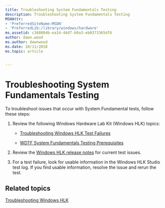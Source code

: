 ```yaml
---
title: Troubleshooting System Fundamentals Testing
description: Troubleshooting System Fundamentals Testing
MSHAttr:
- 'PreferredSiteName:MSDN'
- 'PreferredLib:/library/windows/hardware'
ms.assetid: c368004b-ea14-44d7-b9a3-eb0373365df6
author: dawn.wood
ms.author: dawnwood
ms.date: 10/11/2018
ms.topic: article


---
```


# Troubleshooting System Fundamentals Testing


To troubleshoot issues that occur with System.Fundamental tests, follow these steps:

1.  Review the following Windows Hardware Lab Kit (Windows HLK) topics:

    -   [Troubleshooting Windows HLK Test Failures](..\user\troubleshooting-windows-hlk-test-failures.md)

    -   [WDTF System Fundamentals Testing Prerequisites](wdtf-system-fundamentals-testing-prerequisites.md)

2.  Review the [Windows HLK release notes](http://go.microsoft.com/fwlink/?LinkID=236110) for current test issues.

3.  For a test failure, look for usable information in the Windows HLK Studio test log. If you find usable information, resolve the issue and rerun the test.

## <span id="related_topics"></span>Related topics


[Troubleshooting Windows HLK](..\user\troubleshooting-windows-hlk.md)

 

 







